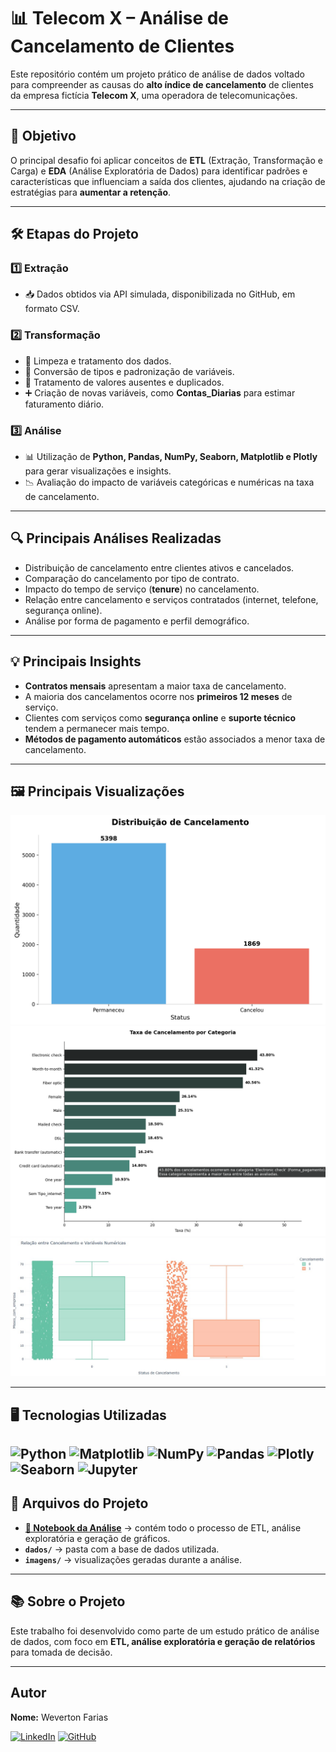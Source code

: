 # 📊 Telecom X – Análise de Cancelamento de Clientes

Este repositório contém um projeto prático de análise de dados voltado para compreender as causas do **alto índice de cancelamento** de clientes da empresa fictícia **Telecom X**, uma operadora de telecomunicações.

---

## 🎯 Objetivo
O principal desafio foi aplicar conceitos de **ETL** (Extração, Transformação e Carga) e **EDA** (Análise Exploratória de Dados) para identificar padrões e características que influenciam a saída dos clientes, ajudando na criação de estratégias para **aumentar a retenção**.

---

## 🛠️ Etapas do Projeto

### 1️⃣ Extração
- 📥 Dados obtidos via API simulada, disponibilizada no GitHub, em formato CSV.

### 2️⃣ Transformação
- 🧹 Limpeza e tratamento dos dados.
- 🔄 Conversão de tipos e padronização de variáveis.
- 🚫 Tratamento de valores ausentes e duplicados.
- ➕ Criação de novas variáveis, como **Contas_Diarias** para estimar faturamento diário.

### 3️⃣ Análise
- 📊 Utilização de **Python, Pandas, NumPy, Seaborn, Matplotlib e Plotly** para gerar visualizações e insights.
- 📉 Avaliação do impacto de variáveis categóricas e numéricas na taxa de cancelamento.

---

## 🔍 Principais Análises Realizadas
-  Distribuição de cancelamento entre clientes ativos e cancelados.
-  Comparação do cancelamento por tipo de contrato.
-  Impacto do tempo de serviço (**tenure**) no cancelamento.
-  Relação entre cancelamento e serviços contratados (internet, telefone, segurança online).
- Análise por forma de pagamento e perfil demográfico.

---

## 💡 Principais Insights
-  **Contratos mensais** apresentam a maior taxa de cancelamento.
-  A maioria dos cancelamentos ocorre nos **primeiros 12 meses** de serviço.
-  Clientes com serviços como **segurança online** e **suporte técnico** tendem a permanecer mais tempo.
- **Métodos de pagamento automáticos** estão associados a menor taxa de cancelamento.
---
## 🖼️ Principais Visualizações

![Distribuição de Cancelamento](imagens/distribuicao_cancelamento.png)  
![Taxa de Cancelamento](imagens/taxa_cancelamento.png)
![Relação entre Cancelamento e Variáveis Numéricas](imagens/Relação%20entre%20Cancelamento%20e%20Var%20Numéricao.jpg)

---
## 🖥️ Tecnologias Utilizadas
![Python](https://img.shields.io/badge/python-3670A0?style=for-the-badge&logo=python&logoColor=ffdd54)
![Matplotlib](https://img.shields.io/badge/Matplotlib-%23ffffff.svg?style=for-the-badge&logo=Matplotlib&logoColor=black)
![NumPy](https://img.shields.io/badge/numpy-%23013243.svg?style=for-the-badge&logo=numpy&logoColor=white)
![Pandas](https://img.shields.io/badge/pandas-%23150458.svg?style=for-the-badge&logo=pandas&logoColor=white)
![Plotly](https://img.shields.io/badge/Plotly-%233F4F75.svg?style=for-the-badge&logo=plotly&logoColor=white)
![Seaborn](https://img.shields.io/badge/Seaborn-%233776AB.svg?style=for-the-badge&logo=seaborn&logoColor=white)
![Jupyter](https://img.shields.io/badge/jupyter-%23FA6F1E.svg?style=for-the-badge&logo=jupyter&logoColor=white)
---

## 📂 Arquivos do Projeto
- **[📓 Notebook da Análise](https://drive.google.com/file/d/1Wt9d-KCF9bkSe67l_z40T62rbgK0H91O/view?usp=sharing)** → contém todo o processo de ETL, análise exploratória e geração de gráficos.
- **`dados/`** → pasta com a base de dados utilizada.
- **`imagens/`** → visualizações geradas durante a análise.

---

## 📚 Sobre o Projeto
Este trabalho foi desenvolvido como parte de um estudo prático de análise de dados, com foco em **ETL, análise exploratória e geração de relatórios** para tomada de decisão.

---

##  Autor
**Nome:** Weverton Farias  

[![LinkedIn](https://img.shields.io/badge/LinkedIn-0077B5?style=for-the-badge&logo=linkedin&logoColor=white)](https://www.linkedin.com/in/wevertonfarias/)
[![GitHub](https://img.shields.io/badge/GitHub-100000?style=for-the-badge&logo=github&logoColor=white)](https://github.com/Wevertonfarias)



